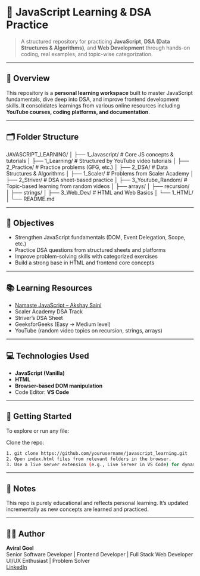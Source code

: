 # 📘 JavaScript Learning & DSA Practice

> A structured repository for practicing **JavaScript**, **DSA (Data Structures & Algorithms)**, and **Web Development** through hands-on coding, real examples, and topic-wise categorization.

---

## 🧩 Overview

This repository is a **personal learning workspace** built to master JavaScript fundamentals, dive deep into DSA, and improve frontend development skills. It consolidates learnings from various online resources including **YouTube courses, coding platforms, and documentation**.

---

## 🗂️ Folder Structure
JAVASCRIPT_LEARNING/
│
├── 1_Javascript/                 # Core JS concepts & tutorials
│   ├── 1_Learning/              # Structured by YouTube video tutorials
│   ├── 2_Practice/              # Practice problems (GFG, etc.)
│
├── 2_DSA/                       # Data Structures & Algorithms
│   ├── 1_Scaler/                # Problems from Scaler Academy
│   ├── 2_Striver/               # DSA sheet-based practice
│
├── 3_Youtube_Random/           # Topic-based learning from random videos
│   ├── arrays/
│   ├── recursion/
│   ├── strings/
│
├── 3_Web_Dev/                   # HTML and Web Basics
│   └── 1_HTML/
│
└── README.md

---

## 🎯 Objectives

- Strengthen JavaScript fundamentals (DOM, Event Delegation, Scope, etc.)
- Practice DSA questions from structured sheets and platforms
- Improve problem-solving skills with categorized exercises
- Build a strong base in HTML and frontend core concepts

---

## 📚 Learning Resources

- [Namaste JavaScript – Akshay Saini](https://youtube.com/playlist?list=PLlasXeu85E9cQ32gLCvAvr9vNaUccPVNP)
- Scaler Academy DSA Track
- Striver’s DSA Sheet
- GeeksforGeeks (Easy → Medium level)
- YouTube (random video topics on recursion, strings, arrays)

---

## 💻 Technologies Used

- **JavaScript (Vanilla)**
- **HTML**
- **Browser-based DOM manipulation**
- Code Editor: **VS Code**

---

## 🚀 Getting Started

To explore or run any file:

Clone the repo:
   ```bash
   1. git clone https://github.com/yourusername/javascript_learning.git
   2. Open index.html files from relevant folders in the browser.
   3. Use a live server extension (e.g., Live Server in VS Code) for dynamic testing.
   ```
---

## 📌 Notes

This repo is purely educational and reflects personal learning. It’s updated incrementally as new concepts are learned and practiced.

--- 

## 🧑‍💻 Author

**Aviral Goel**  
Senior Software Developer | Frontend Developer | Full Stack Web Developer  
UI/UX Enthusiast | Problem Solver  
[LinkedIn](https://linkedin.com/in/yourprofile)